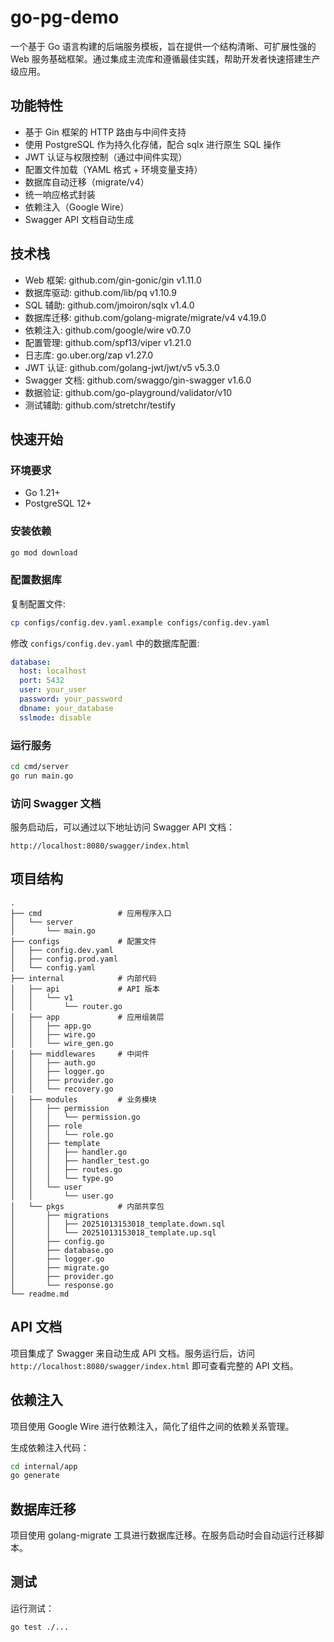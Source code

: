 # go-pg-demo

一个基于 Go 语言构建的后端服务模板，旨在提供一个结构清晰、可扩展性强的 Web 服务基础框架。通过集成主流库和遵循最佳实践，帮助开发者快速搭建生产级应用。

## 功能特性

- 基于 Gin 框架的 HTTP 路由与中间件支持
- 使用 PostgreSQL 作为持久化存储，配合 sqlx 进行原生 SQL 操作
- JWT 认证与权限控制（通过中间件实现）
- 配置文件加载（YAML 格式 + 环境变量支持）
- 数据库自动迁移（migrate/v4）
- 统一响应格式封装
- 依赖注入（Google Wire）
- Swagger API 文档自动生成

## 技术栈

- Web 框架: github.com/gin-gonic/gin v1.11.0
- 数据库驱动: github.com/lib/pq v1.10.9
- SQL 辅助: github.com/jmoiron/sqlx v1.4.0
- 数据库迁移: github.com/golang-migrate/migrate/v4 v4.19.0
- 依赖注入: github.com/google/wire v0.7.0
- 配置管理: github.com/spf13/viper v1.21.0
- 日志库: go.uber.org/zap v1.27.0
- JWT 认证: github.com/golang-jwt/jwt/v5 v5.3.0
- Swagger 文档: github.com/swaggo/gin-swagger v1.6.0
- 数据验证: github.com/go-playground/validator/v10
- 测试辅助: github.com/stretchr/testify

## 快速开始

### 环境要求

- Go 1.21+
- PostgreSQL 12+

### 安装依赖

```bash
go mod download
```

### 配置数据库

复制配置文件:

```bash
cp configs/config.dev.yaml.example configs/config.dev.yaml
```

修改 `configs/config.dev.yaml` 中的数据库配置:

```yaml
database:
  host: localhost
  port: 5432
  user: your_user
  password: your_password
  dbname: your_database
  sslmode: disable
```

### 运行服务

```bash
cd cmd/server
go run main.go
```

### 访问 Swagger 文档

服务启动后，可以通过以下地址访问 Swagger API 文档：

```
http://localhost:8080/swagger/index.html
```

## 项目结构

```
.
├── cmd                 # 应用程序入口
│   └── server
│       └── main.go
├── configs             # 配置文件
│   ├── config.dev.yaml
│   ├── config.prod.yaml
│   └── config.yaml
├── internal            # 内部代码
│   ├── api             # API 版本
│   │   └── v1
│   │       └── router.go
│   ├── app             # 应用组装层
│   │   ├── app.go
│   │   ├── wire.go
│   │   └── wire_gen.go
│   ├── middlewares     # 中间件
│   │   ├── auth.go
│   │   ├── logger.go
│   │   ├── provider.go
│   │   └── recovery.go
│   ├── modules         # 业务模块
│   │   ├── permission
│   │   │   └── permission.go
│   │   ├── role
│   │   │   └── role.go
│   │   ├── template
│   │   │   ├── handler.go
│   │   │   ├── handler_test.go
│   │   │   ├── routes.go
│   │   │   └── type.go
│   │   └── user
│   │       └── user.go
│   └── pkgs            # 内部共享包
│       ├── migrations
│       │   ├── 20251013153018_template.down.sql
│       │   └── 20251013153018_template.up.sql
│       ├── config.go
│       ├── database.go
│       ├── logger.go
│       ├── migrate.go
│       ├── provider.go
│       └── response.go
└── readme.md
```

## API 文档

项目集成了 Swagger 来自动生成 API 文档。服务运行后，访问 `http://localhost:8080/swagger/index.html` 即可查看完整的 API 文档。

## 依赖注入

项目使用 Google Wire 进行依赖注入，简化了组件之间的依赖关系管理。

生成依赖注入代码：

```bash
cd internal/app
go generate
```

## 数据库迁移

项目使用 golang-migrate 工具进行数据库迁移。在服务启动时会自动运行迁移脚本。

## 测试

运行测试：

```bash
go test ./...
```